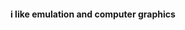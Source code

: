 #### i like emulation and computer graphics

<!--
**onuratasaritas/onuratasaritas** is a ✨ _special_ ✨ repository because its `README.md` (this file) appears on your GitHub profile.

Here are some ideas to get you started:
-->

